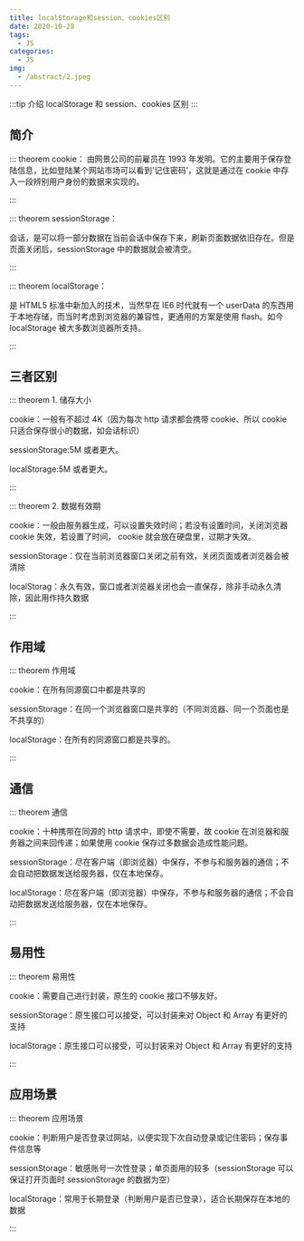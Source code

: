 ```yaml
---
title: localStorage和session、cookies区别
date: 2020-10-28
tags:
  - JS
categories:
  - JS
img:
  - /abstract/2.jpeg
---
```


:::tip 介绍
localStorage 和 session、cookies 区别
:::

<!-- more -->

## 简介

::: theorem cookie：
由网景公司的前雇员在 1993 年发明。它的主要用于保存登陆信息，比如登陆某个网站市场可以看到'记住密码’，这就是通过在 cookie 中存入一段辨别用户身份的数据来实现的。

:::

::: theorem sessionStorage：

会话，是可以将一部分数据在当前会话中保存下来，刷新页面数据依旧存在。但是页面关闭后，sessionStorage 中的数据就会被清空。

:::

::: theorem localStorage：

是 HTML5 标准中新加入的技术，当然早在 IE6 时代就有一个 userData 的东西用于本地存储，而当时考虑到浏览器的兼容性，更通用的方案是使用 flash。如今 localStorage 被大多数浏览器所支持。

:::

## 三者区别

::: theorem 1. 储存大小

cookie：一般有不超过 4K（因为每次 http 请求都会携带 cookie、所以 cookie 只适合保存很小的数据，如会话标识）

sessionStorage:5M 或者更大。

localStorage:5M 或者更大。

:::

::: theorem 2. 数据有效期

cookie：一般由服务器生成，可以设置失效时间；若没有设置时间，关闭浏览器 cookie 失效，若设置了时间， cookie 就会放在硬盘里，过期才失效。

sessionStorage：仅在当前浏览器窗口关闭之前有效，关闭页面或者浏览器会被清除

localStorag：永久有效，窗口或者浏览器关闭也会一直保存，除非手动永久清除，因此用作持久数据

:::

## 作用域

::: theorem 作用域

cookie：在所有同源窗口中都是共享的

sessionStorage：在同一个浏览器窗口是共享的（不同浏览器、同一个页面也是不共享的）

localStorage：在所有的同源窗口都是共享的。

:::

## 通信

::: theorem 通信

cookie：十种携带在同源的 http 请求中，即使不需要，故 cookie 在浏览器和服务器之间来回传递；如果使用 cookie 保存过多数据会造成性能问题。

sessionStorage：尽在客户端（即浏览器）中保存，不参与和服务器的通信；不会自动把数据发送给服务器，仅在本地保存。

localStorage：尽在客户端（即浏览器）中保存，不参与和服务器的通信；不会自动把数据发送给服务器，仅在本地保存。

:::

## 易用性

::: theorem 易用性

cookie：需要自己进行封装，原生的 cookie 接口不够友好。

sessionStorage：原生接口可以接受，可以封装来对 Object 和 Array 有更好的支持

localStorage：原生接口可以接受，可以封装来对 Object 和 Array 有更好的支持

:::

## 应用场景

::: theorem 应用场景

cookie：判断用户是否登录过网站，以便实现下次自动登录或记住密码；保存事件信息等

sessionStorage：敏感账号一次性登录；单页面用的较多（sessionStorage 可以保证打开页面时 sessionStorage 的数据为空）

localStorage：常用于长期登录（判断用户是否已登录），适合长期保存在本地的数据

:::
